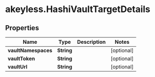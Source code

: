 # akeyless.HashiVaultTargetDetails

## Properties

Name | Type | Description | Notes
------------ | ------------- | ------------- | -------------
**vaultNamespaces** | **String** |  | [optional] 
**vaultToken** | **String** |  | [optional] 
**vaultUrl** | **String** |  | [optional] 


